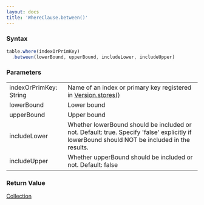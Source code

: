 ```yaml
---
layout: docs
title: 'WhereClause.between()'
---
```


### Syntax

```javascript
table.where(indexOrPrimKey)
  .between(lowerBound, upperBound, includeLower, includeUpper)
```

### Parameters
<table>
<tr><td>indexOrPrimKey: String</td><td>Name of an index or primary key registered in <a href="/docs/Version/Version.stores()">Version.stores()</a></td></tr>
<tr><td>lowerBound</td><td>Lower bound</td></tr>
<tr><td>upperBound</td><td>Upper bound</td></tr>
<tr><td>includeLower</td><td>Whether lowerBound should be included or not. Default: true. Specify 'false' explicitly if lowerBound should NOT be included in the results.</td></tr>
<tr><td>includeUpper</td><td>Whether upperBound should be included or not. Default: false</td></tr>
</table>

### Return Value

[Collection](/docs/Collection/Collection)
